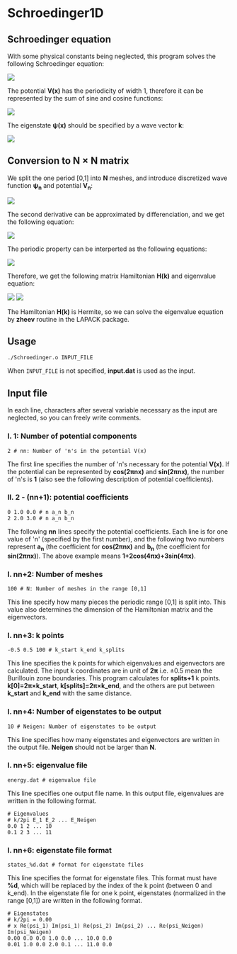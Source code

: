 # Schroedinger1D

## Schroedinger equation
With some physical constants being neglected, this program solves the following Schroedinger equation:

<img src="https://latex.codecogs.com/svg.latex?\left[-\frac{1}{2}\frac{\mathrm{d}^2}{\mathrm{d}x^2}&plus;V(x)&space;\right&space;]\psi(x)&space;=&space;E\psi(x).">

The potential **V(x)** has the periodicity of width 1, therefore it can be represented by the sum of sine and cosine functions:

<img src="https://latex.codecogs.com/svg.latex?V(x)=\sum_{n=0}^\infty&space;\Bigl[a_n\cos(2\pi&space;n&space;x)&space;&plus;b_n\sin(2\pi&space;nx)\Bigr].">

The eigenstate **&psi;(x)** should be specified by a wave vector **k**:

<img src="https://latex.codecogs.com/svg.latex?\psi(x&plus;1)=e^{\mathrm{i}k}\psi(x).">

## Conversion to N &times; N matrix

We split the one period \[0,1\] into **N** meshes, and introduce discretized wave function **&psi;<sub>n</sub>** and potential **V<sub>n</sub>**:

<img src="https://latex.codecogs.com/svg.latex?\psi_n=\psi\left(\frac{n}{N}&space;\right&space;),\&space;V_n=V\left(&space;\frac{n}{N}\right&space;)\&space;.">

The second derivative can be approximated by differenciation, and we get the following equation:

<img src="https://latex.codecogs.com/svg.latex?-\frac{N^2}{2}\Bigl(\psi_{n&plus;1}-2\psi_{n}&plus;\psi_{n-1}\Bigr)&plus;V_n\psi_n=E\psi_n.">

The periodic property can be interperted as the following equations:

<img src="https://latex.codecogs.com/svg.latex?\psi_{-1}=e^{-\mathrm{i}k}\psi_{N-1},\&space;\&space;\psi_N=e^{\mathrm{i}k}\psi_0.">

Therefore, we get the following matrix Hamiltonian **H(k)** and eigenvalue equation:

<img src="https://latex.codecogs.com/svg.latex?H(k)=\begin{pmatrix}&space;N^2&plus;V_0&space;&&space;-N^2/2&space;&&space;0&space;&0&space;&&space;\cdots&space;&&space;0&space;&&space;0&&space;-N^2e^{-\mathrm{i}k}/2\\&space;-N^2/2&space;&&space;N^2&plus;V_1&space;&&space;-N^2/2&space;&&space;0&space;&&space;\cdots&space;&&space;0&space;&&space;0&space;&&space;0&space;\\&space;\ddots&space;&&space;\ddots&space;&&space;\ddots&space;&&space;\ddots&space;&&space;\ddots&space;&&space;\ddots&space;&&space;\ddots&space;&&space;\ddots&space;\\&space;0&space;&&space;0&space;&&space;0&space;&&space;0&space;&&space;\cdots&space;&&space;-N^2/2&space;&&space;N^2&plus;V_{N-2}&space;&&space;-N^2/2&space;\\&space;-N^2e^{\mathrm{i}k}/2&space;&&space;0&space;&&space;0&space;&&space;0&space;&&space;\cdots&space;&&space;0&space;&&space;-N^2/2&space;&&space;N^2&plus;V_{N-1}&space;\end{pmatrix}">

<img src="https://latex.codecogs.com/svg.latex?H(k)\begin{pmatrix}&space;\psi_0&space;\\&space;\psi_1&space;\\&space;\vdots&space;\\&space;\psi_{N-1}\end{pmatrix}=E\begin{pmatrix}&space;\psi_0&space;\\&space;\psi_1&space;\\&space;\vdots&space;\\&space;\psi_{N-1}\end{pmatrix}.">

The Hamiltonian **H(k)** is Hermite, so we can solve the eigenvalue equation by **zheev** routine in the LAPACK package.

## Usage
```
./Schroedinger.o INPUT_FILE
```
When ```INPUT_FILE``` is not specified, **input.dat** is used as the input.

## Input file
In each line, characters after several variable necessary as the input are neglected, so you can freely write comments.

### l. 1: Number of potential components
```
2 # nn: Number of 'n's in the potential V(x)
```
The first line specifies the number of 'n's necessary for the potential **V(x)**.
If the potential can be represented by **cos(2&pi;nx)** and **sin(2&pi;nx)**, the number of 'n's is **1** (also see the following description of potential coefficients).

### ll. 2 - (nn+1): potential coefficients
```
0 1.0 0.0 # n a_n b_n
2 2.0 3.0 # n a_n b_n
```
The following **nn** lines specify the potential coefficients.
Each line is for one value of 'n' (specified by the first number), and the following two numbers represent **a<sub>n</sub>** (the coefficient for **cos(2&pi;nx)** and **b<sub>n</sub>** (the coefficient for **sin(2&pi;nx)**).
The above example means **1+2cos(4&pi;x)+3sin(4&pi;x)**.

### l. nn+2: Number of meshes
```
100 # N: Number of meshes in the range [0,1]
```
This line specify how many pieces the periodic range \[0,1\] is split into.
This value also determines the dimension of the Hamiltonian matrix and the eigenvectors.

### l. nn+3: k points
```
-0.5 0.5 100 # k_start k_end k_splits
```
This line specifies the k points for which eigenvalues and eigenvectors are calculated.
The input k coordinates are in unit of **2&pi;** i.e. &pm;0.5 mean the Burillouin zone boundaries.
This program calculates for **splits+1** k points.
**k\[0\]=2&pi;&times;k_start**, **k\[splits\]=2&pi;&times;k_end**, and the others are put between **k_start** and **k_end** with the same distance.

### l. nn+4: Number of eigenstates to be output
```
10 # Neigen: Number of eigenstates to be output
```
This line specifies how many eigenstates and eigenvectors are written in the output file.
**Neigen** should not be larger than **N**.

### l. nn+5: eigenvalue file
```
energy.dat # eigenvalue file
```
This line specifies one output file name.
In this output file, eigenvalues are written in the following format.
```
# Eigenvalues
# k/2pi E_1 E_2 ... E_Neigen
0.0 1 2 ... 10
0.1 2 3 ... 11
```

### l. nn+6: eigenstate file format
```
states_%d.dat # format for eigenstate files
```
This line specifies the format for eigenstate files.
This format must have **%d**, which will be replaced by the index of the k point (between 0 and k_end).
In the eigenstate file for one k point, eigenstates (normalized in the range \[0,1\]) are written in the following format.
```
# Eigenstates
# k/2pi = 0.00
# x Re(psi_1) Im(psi_1) Re(psi_2) Im(psi_2) ... Re(psi_Neigen) Im(psi_Neigen)
0.00 0.0 0.0 1.0 0.0 ... 10.0 0.0
0.01 1.0 0.0 2.0 0.1 ... 11.0 0.0
```
